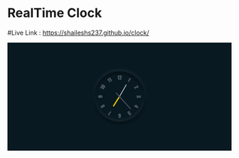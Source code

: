 # RealTime Clock 
#Live Link : https://shaileshs237.github.io/clock/

![alt text](https://github.com/ShaileshS237/clock/blob/master/output.png?raw=true)

